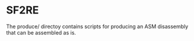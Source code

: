SF2RE
=====

The produce/ directoy contains scripts for producing an ASM disassembly that can be assembled as is.

